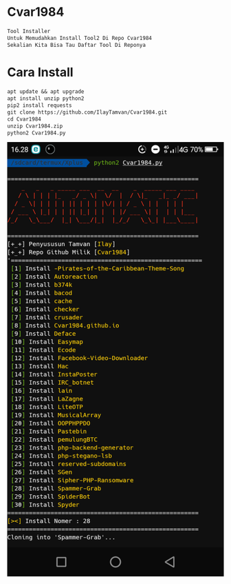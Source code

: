 # Cvar1984
```
Tool Installer
Untuk Memudahkan Install Tool2 Di Repo Cvar1984
Sekalian Kita Bisa Tau Daftar Tool Di Reponya
```
# Cara Install
```
apt update && apt upgrade
apt install unzip python2
pip2 install requests
git clone https://github.com/IlayTamvan/Cvar1984.git
cd Cvar1984
unzip Cvar1984.zip
python2 Cvar1984.py
```

<img src=".Image/Cvar.png">
